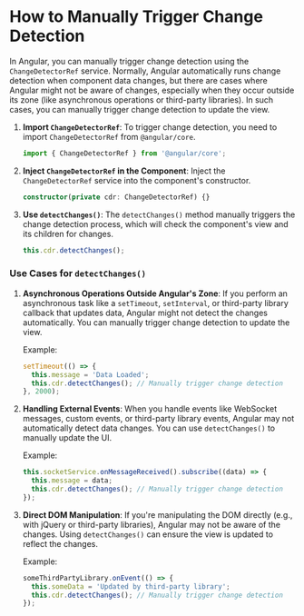 # How to Manually Trigger Change Detection

In Angular, you can manually trigger change detection using the `ChangeDetectorRef` service. Normally, Angular automatically runs change detection when component data changes, but there are cases where Angular might not be aware of changes, especially when they occur outside its zone (like asynchronous operations or third-party libraries). In such cases, you can manually trigger change detection to update the view.

1. **Import `ChangeDetectorRef`**:
   To trigger change detection, you need to import `ChangeDetectorRef` from `@angular/core`.

   ```ts
   import { ChangeDetectorRef } from '@angular/core';
   ```

2. **Inject `ChangeDetectorRef` in the Component**:
   Inject the `ChangeDetectorRef` service into the component's constructor.

   ```ts
   constructor(private cdr: ChangeDetectorRef) {}
   ```

3. **Use `detectChanges()`**:
   The `detectChanges()` method manually triggers the change detection process, which will check the component's view and its children for changes.

   ```ts
   this.cdr.detectChanges();
   ```

### Use Cases for `detectChanges()`

1. **Asynchronous Operations Outside Angular's Zone**:
   If you perform an asynchronous task like a `setTimeout`, `setInterval`, or third-party library callback that updates data, Angular might not detect the changes automatically. You can manually trigger change detection to update the view.

   Example:
   ```ts
   setTimeout(() => {
     this.message = 'Data Loaded';
     this.cdr.detectChanges(); // Manually trigger change detection
   }, 2000);
   ```

2. **Handling External Events**:
   When you handle events like WebSocket messages, custom events, or third-party library events, Angular may not automatically detect data changes. You can use `detectChanges()` to manually update the UI.

   Example:
   ```ts
   this.socketService.onMessageReceived().subscribe((data) => {
     this.message = data;
     this.cdr.detectChanges(); // Manually trigger change detection
   });
   ```

3. **Direct DOM Manipulation**:
   If you're manipulating the DOM directly (e.g., with jQuery or third-party libraries), Angular may not be aware of the changes. Using `detectChanges()` can ensure the view is updated to reflect the changes.

   Example:
   ```ts
   someThirdPartyLibrary.onEvent(() => {
     this.someData = 'Updated by third-party library';
     this.cdr.detectChanges(); // Manually trigger change detection
   });
   ```